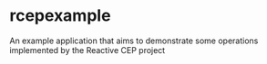 # rcepexample
An example application that aims to demonstrate some operations implemented by the Reactive CEP project
